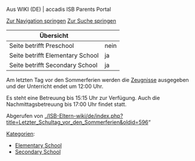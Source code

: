 Aus WIKI (DE) | accadis ISB Parents Portal

[Zur Navigation springen](/ISB-Eltern-wiki/de/Letzter_Schultag_vor_den_Sommerferien#mw-head) [Zur Suche springen](/ISB-Eltern-wiki/de/Letzter_Schultag_vor_den_Sommerferien#searchInput)

| Übersicht | |
| --- | --- |
| Seite betrifft Preschool | nein |
| Seite betrifft Elementary School | ja |
| Seite betrifft Secondary School | ja |

Am letzten Tag vor den Sommerferien werden die [Zeugnisse](/ISB-Eltern-wiki/de/Leistungsbewertung_und_Zeugnisse "Leistungsbewertung und Zeugnisse") ausgegeben und der Unterricht endet um 12:00 Uhr.

Es steht eine Betreuung bis 15:15 Uhr zur Verfügung. Auch die Nachmittagsbetreuung bis 17:00 Uhr findet statt.

Abgerufen von „[/ISB-Eltern-wiki/de/index.php?title=Letzter\_Schultag\_vor\_den\_Sommerferien&oldid=596](/ISB-Eltern-wiki/de/index.php?title=Letzter_Schultag_vor_den_Sommerferien&oldid=596)“

[Kategorien](/ISB-Eltern-wiki/de/Spezial:Kategorien "Spezial:Kategorien"):

-   [Elementary School](/ISB-Eltern-wiki/de/Kategorie:Elementary_School "Kategorie:Elementary School")
-   [Secondary School](/ISB-Eltern-wiki/de/Kategorie:Secondary_School "Kategorie:Secondary School")